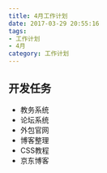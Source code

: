 ```yaml
---
title: 4月工作计划
date: 2017-03-29 20:55:16
tags:
- 工作计划
- 4月
category: 工作计划
---
```


## 开发任务
* 教务系统
* 论坛系统
* 外包官网
* 博客整理
* CSS教程
* 京东博客
